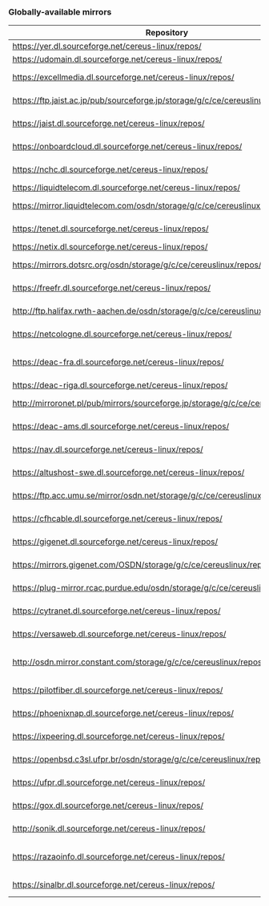 ### Globally-available mirrors

<!-- Order alphabetically by: (1) Region, (2) Country, (3) City/State/Province/etc, (4) URL -->

| Repository                                                                            | Region            | Location                           |
|---------------------------------------------------------------------------------------|-------------------|------------------------------------|
| <https://yer.dl.sourceforge.net/cereus-linux/repos/>                                  | Asia              | Azerbaijan                         |
| <https://udomain.dl.sourceforge.net/cereus-linux/repos/>                              | Asia              | Hong Kong                          |
| <https://excellmedia.dl.sourceforge.net/cereus-linux/repos/>                          | Asia              | Hyderabad, India                   |
| <https://ftp.jaist.ac.jp/pub/sourceforge.jp/storage/g/c/ce/cereuslinux/repos/>        | Asia              | Nomi, Japan                        |
| <https://jaist.dl.sourceforge.net/cereus-linux/repos/>                                | Asia              | Nomi, Japan                        |
| <https://onboardcloud.dl.sourceforge.net/cereus-linux/repos/>                         | Asia              | Singapore, Singapore               |
| <https://nchc.dl.sourceforge.net/cereus-linux/repos/>                                 | Asia              | Taipei, Taiwan                     |
| <https://liquidtelecom.dl.sourceforge.net/cereus-linux/repos/>                        | Africa            | Kenya                              |
| <https://mirror.liquidtelecom.com/osdn/storage/g/c/ce/cereuslinux/repos/>             | Africa            | Nairobi, Kenya                     |
| <https://tenet.dl.sourceforge.net/cereus-linux/repos/>                                | Africa            | South Africa                       |
| <https://netix.dl.sourceforge.net/cereus-linux/repos/>                                | Europe            | Bulgaria                           |
| <https://mirrors.dotsrc.org/osdn/storage/g/c/ce/cereuslinux/repos/>                   | Europe            | Aalborg, Denmark                   |
| <https://freefr.dl.sourceforge.net/cereus-linux/repos/>                               | Europe            | Paris, France                      |
| <http://ftp.halifax.rwth-aachen.de/osdn/storage/g/c/ce/cereuslinux/repos/>            | Europe            | Aachen, Germany                    |
| <https://netcologne.dl.sourceforge.net/cereus-linux/repos/>                           | Europe            | Cologne, Germany                   |
| <https://deac-fra.dl.sourceforge.net/cereus-linux/repos/>                             | Europe            | Frankfurt Am Main, Germany         |
| <https://deac-riga.dl.sourceforge.net/cereus-linux/repos/>                            | Europe            | Latvia                             |
| <http://mirroronet.pl/pub/mirrors/sourceforge.jp/storage/g/c/ce/cereuslinux/repos/>   | Europe            | Krakow, Poland                     |
| <https://deac-ams.dl.sourceforge.net/cereus-linux/repos/>                             | Europe            | Amsterdam, Netherlands             |
| <https://nav.dl.sourceforge.net/cereus-linux/repos/>                                  | Europe            | Bucharest, Romania                 |
| <https://altushost-swe.dl.sourceforge.net/cereus-linux/repos/>                        | Europe            | Stockholm, Sweden                  |
| <https://ftp.acc.umu.se/mirror/osdn.net/storage/g/c/ce/cereuslinux/repos/>            | Europe            | Umeå, Sweden                       |
| <https://cfhcable.dl.sourceforge.net/cereus-linux/repos/>                             | North America     | USA                                |
| <https://gigenet.dl.sourceforge.net/cereus-linux/repos/>                              | North America     | Chicago, USA                       |
| <https://mirrors.gigenet.com/OSDN/storage/g/c/ce/cereuslinux/repos/>                  | North America     | Chicago, USA                       |
| <https://plug-mirror.rcac.purdue.edu/osdn/storage/g/c/ce/cereuslinux/repos/>          | North America     | Indiana, USA                       |
| <https://cytranet.dl.sourceforge.net/cereus-linux/repos/>                             | North America     | Las Vegas, USA                     |
| <https://versaweb.dl.sourceforge.net/cereus-linux/repos/>                             | North America     | Las Vegas, USA                     |
| <http://osdn.mirror.constant.com/storage/g/c/ce/cereuslinux/repos/>                   | North America     | New Jersey, USA                    |
| <https://pilotfiber.dl.sourceforge.net/cereus-linux/repos/>                           | North America     | New York, NY                       |
| <https://phoenixnap.dl.sourceforge.net/cereus-linux/repos/>                           | North America     | Phoenix, USA                       |
| <https://ixpeering.dl.sourceforge.net/cereus-linux/repos/>                            | Oceania           | Brisbane, Australia                |
| <https://openbsd.c3sl.ufpr.br/osdn/storage/g/c/ce/cereuslinux/repos/>                 | South America     | Curitiba, Brazil                   |
| <https://ufpr.dl.sourceforge.net/cereus-linux/repos/>                                 | South America     | Curitiba, Brazil                   |
| <https://gox.dl.sourceforge.net/cereus-linux/repos/>                                  | South America     | Itauna, Brazil                     |
| <http://sonik.dl.sourceforge.net/cereus-linux/repos/>                                 | South America     | Itauna, Brazil                     |
| <https://razaoinfo.dl.sourceforge.net/cereus-linux/repos/>                            | South America     | Passo Fundo, Brazil                |
| <https://sinalbr.dl.sourceforge.net/cereus-linux/repos/>                              | South America     | Tanabi, Brazil                     |
